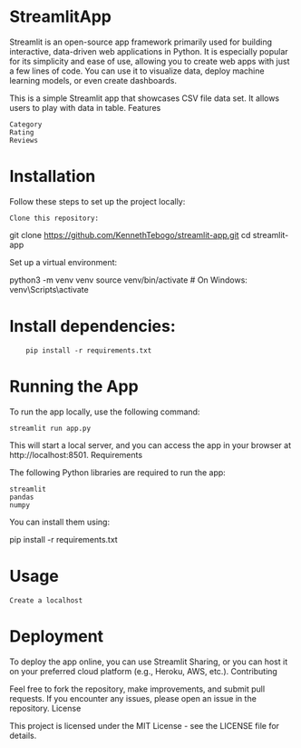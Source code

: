# StreamlitApp
Streamlit is an open-source app framework primarily used for building interactive, data-driven web applications in Python. It is especially popular for its simplicity and ease of use, allowing you to create web apps with just a few lines of code. You can use it to visualize data, deploy machine learning models, or even create dashboards.

This is a simple Streamlit app that showcases CSV file data set. It allows users to play with data in table.
Features

    Category
    Rating
    Reviews

# Installation

Follow these steps to set up the project locally:

    Clone this repository:

git clone https://github.com/KennethTebogo/streamlit-app.git
cd streamlit-app

Set up a virtual environment:

python3 -m venv venv
source venv/bin/activate  # On Windows: venv\Scripts\activate

# Install dependencies:
```
    pip install -r requirements.txt
```
# Running the App

To run the app locally, use the following command:
```
streamlit run app.py
```
This will start a local server, and you can access the app in your browser at http://localhost:8501.
Requirements

The following Python libraries are required to run the app:

    streamlit
    pandas
    numpy

You can install them using:

pip install -r requirements.txt

# Usage

    Create a localhost

# Deployment

To deploy the app online, you can use Streamlit Sharing, or you can host it on your preferred cloud platform (e.g., Heroku, AWS, etc.).
Contributing

Feel free to fork the repository, make improvements, and submit pull requests. If you encounter any issues, please open an issue in the repository.
License

This project is licensed under the MIT License - see the LICENSE file for details.
